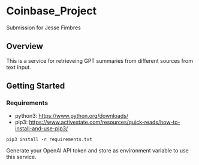 # Coinbase_Project
 Submission for Jesse Fimbres

## Overview
This is a service for retrieveing GPT summaries from different sources from text input.
## Getting Started
### Requirements
* python3: https://www.python.org/downloads/ 
* pip3: https://www.activestate.com/resources/quick-reads/how-to-install-and-use-pip3/

```
pip3 install -r requirements.txt
```

Generate your OpenAI API token and store as environment variable to use this service.
